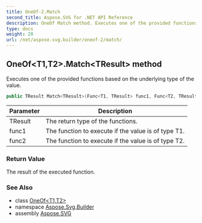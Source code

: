 ```yaml
---
title: OneOf-2.Match
second_title: Aspose.SVG for .NET API Reference
description: OneOf Match method. Executes one of the provided functions based on the underlying type of the value
type: docs
weight: 20
url: /net/aspose.svg.builder/oneof-2/match/
---
```

## OneOf&lt;T1,T2&gt;.Match&lt;TResult&gt; method

Executes one of the provided functions based on the underlying type of the value.

```csharp
public TResult Match<TResult>(Func<T1, TResult> func1, Func<T2, TResult> func2)
```

| Parameter | Description |
| --- | --- |
| TResult | The return type of the functions. |
| func1 | The function to execute if the value is of type T1. |
| func2 | The function to execute if the value is of type T2. |

### Return Value

The result of the executed function.

### See Also

* class [OneOf&lt;T1,T2&gt;](../)
* namespace [Aspose.Svg.Builder](../../../aspose.svg.builder/)
* assembly [Aspose.SVG](../../../)
